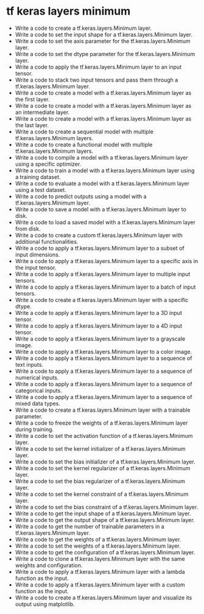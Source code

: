 # tf keras layers minimum

- Write a code to create a tf.keras.layers.Minimum layer.
- Write a code to set the input shape for a tf.keras.layers.Minimum layer.
- Write a code to set the axis parameter for the tf.keras.layers.Minimum layer.
- Write a code to set the dtype parameter for the tf.keras.layers.Minimum layer.
- Write a code to apply the tf.keras.layers.Minimum layer to an input tensor.
- Write a code to stack two input tensors and pass them through a tf.keras.layers.Minimum layer.
- Write a code to create a model with a tf.keras.layers.Minimum layer as the first layer.
- Write a code to create a model with a tf.keras.layers.Minimum layer as an intermediate layer.
- Write a code to create a model with a tf.keras.layers.Minimum layer as the last layer.
- Write a code to create a sequential model with multiple tf.keras.layers.Minimum layers.
- Write a code to create a functional model with multiple tf.keras.layers.Minimum layers.
- Write a code to compile a model with a tf.keras.layers.Minimum layer using a specific optimizer.
- Write a code to train a model with a tf.keras.layers.Minimum layer using a training dataset.
- Write a code to evaluate a model with a tf.keras.layers.Minimum layer using a test dataset.
- Write a code to predict outputs using a model with a tf.keras.layers.Minimum layer.
- Write a code to save a model with a tf.keras.layers.Minimum layer to disk.
- Write a code to load a saved model with a tf.keras.layers.Minimum layer from disk.
- Write a code to create a custom tf.keras.layers.Minimum layer with additional functionalities.
- Write a code to apply a tf.keras.layers.Minimum layer to a subset of input dimensions.
- Write a code to apply a tf.keras.layers.Minimum layer to a specific axis in the input tensor.
- Write a code to apply a tf.keras.layers.Minimum layer to multiple input tensors.
- Write a code to apply a tf.keras.layers.Minimum layer to a batch of input tensors.
- Write a code to create a tf.keras.layers.Minimum layer with a specific dtype.
- Write a code to apply a tf.keras.layers.Minimum layer to a 3D input tensor.
- Write a code to apply a tf.keras.layers.Minimum layer to a 4D input tensor.
- Write a code to apply a tf.keras.layers.Minimum layer to a grayscale image.
- Write a code to apply a tf.keras.layers.Minimum layer to a color image.
- Write a code to apply a tf.keras.layers.Minimum layer to a sequence of text inputs.
- Write a code to apply a tf.keras.layers.Minimum layer to a sequence of numerical inputs.
- Write a code to apply a tf.keras.layers.Minimum layer to a sequence of categorical inputs.
- Write a code to apply a tf.keras.layers.Minimum layer to a sequence of mixed data types.
- Write a code to create a tf.keras.layers.Minimum layer with a trainable parameter.
- Write a code to freeze the weights of a tf.keras.layers.Minimum layer during training.
- Write a code to set the activation function of a tf.keras.layers.Minimum layer.
- Write a code to set the kernel initializer of a tf.keras.layers.Minimum layer.
- Write a code to set the bias initializer of a tf.keras.layers.Minimum layer.
- Write a code to set the kernel regularizer of a tf.keras.layers.Minimum layer.
- Write a code to set the bias regularizer of a tf.keras.layers.Minimum layer.
- Write a code to set the kernel constraint of a tf.keras.layers.Minimum layer.
- Write a code to set the bias constraint of a tf.keras.layers.Minimum layer.
- Write a code to get the input shape of a tf.keras.layers.Minimum layer.
- Write a code to get the output shape of a tf.keras.layers.Minimum layer.
- Write a code to get the number of trainable parameters in a tf.keras.layers.Minimum layer.
- Write a code to get the weights of a tf.keras.layers.Minimum layer.
- Write a code to set the weights of a tf.keras.layers.Minimum layer.
- Write a code to get the configuration of a tf.keras.layers.Minimum layer.
- Write a code to clone a tf.keras.layers.Minimum layer with the same weights and configuration.
- Write a code to apply a tf.keras.layers.Minimum layer with a lambda function as the input.
- Write a code to apply a tf.keras.layers.Minimum layer with a custom function as the input.
- Write a code to create a tf.keras.layers.Minimum layer and visualize its output using matplotlib.
